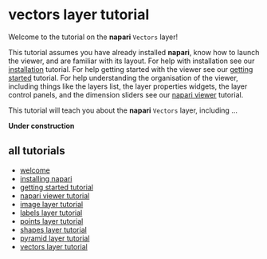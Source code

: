# vectors layer tutorial

Welcome to the tutorial on the **napari** `Vectors` layer!

This tutorial assumes you have already installed **napari**, know how to launch the viewer, and are familiar with its layout. For help with installation see our [installation](installation.md) tutorial. For help getting started with the viewer see our [getting started](getting_started.md) tutorial. For help understanding the organisation of the viewer, including things like the layers list, the layer properties widgets, the layer control panels, and the dimension sliders see our [napari viewer](viewer.md) tutorial.

This tutorial will teach you about the **napari** `Vectors` layer, including ...

**Under construction**

## all tutorials

- [welcome](../README.md)
- [installing napari](installation.md)
- [getting started tutorial](getting_started.md)
- [napari viewer tutorial](viewer.md)
- [image layer tutorial](image.md)
- [labels layer tutorial](labels.md)
- [points layer tutorial](points.md)
- [shapes layer tutorial](shapes.md)
- [pyramid layer tutorial](pyramid.md)
- [vectors layer tutorial](vectors.md)
